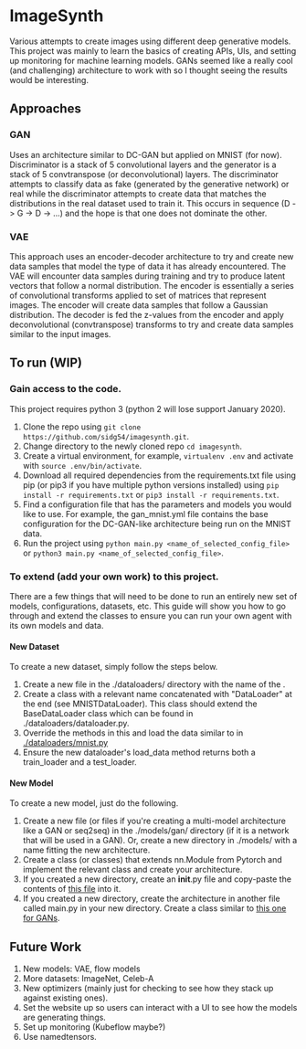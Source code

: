 # ImageSynth
Various attempts to create images using different deep generative models. This project was mainly to learn the basics of creating APIs, UIs, and setting up monitoring for machine learning models. GANs seemed like a really cool (and challenging) architecture to work with so I thought seeing the results would be interesting.

## Approaches
### GAN
Uses an architecture similar to DC-GAN but applied on MNIST (for now). Discriminator is a stack of 5 convolutional layers and the generator is a stack of 5 convtranspose (or deconvolutional) layers. The discriminator attempts to classify data as fake (generated by the generative network) or real while the discriminator attempts to create data that matches the distributions in the real dataset used to train it. This occurs in sequence (D -> G -> D -> ...) and the hope is that one does not dominate the other.

### VAE
This approach uses an encoder-decoder architecture to try and create new data samples that model the type of data it has already encountered. The VAE will encounter data samples during training and try to produce latent vectors that follow a normal distribution. The encoder is essentially a series of convolutional transforms applied to set of matrices that represent images. The encoder will create data samples that follow a Gaussian distribution. The decoder is fed the z-values from the encoder and apply deconvolutional (convtranspose) transforms to try and create data samples similar to the input images.

## To run (WIP)
### Gain access to the code.
This project requires python 3 (python 2 will lose support January 2020).
1. Clone the repo using `git clone https://github.com/sidg54/imagesynth.git`.
2. Change directory to the newly cloned repo `cd imagesynth`.
3. Create a virtual environment, for example, `virtualenv .env` and activate with `source .env/bin/activate`.
4. Download all required dependencies from the requirements.txt file using pip (or pip3 if you have multiple python versions installed) using `pip install -r requirements.txt` or `pip3 install -r requirements.txt`.
5. Find a configuration file that has the parameters and models you would like to use. For example, the gan_mnist.yml file contains the base configuration for the DC-GAN-like architecture being run on the MNIST data.
6. Run the project using `python main.py <name_of_selected_config_file>` or `python3 main.py <name_of_selected_config_file>`.

### To extend (add your own work) to this project.
There are a few things that will need to be done to run an entirely new set of models, configurations, datasets, etc. This guide will show you how to go through and extend the classes to ensure you can run your own agent with its own models and data.

#### New Dataset
To create a new dataset, simply follow the steps below.
1. Create a new file in the ./dataloaders/ directory with the name of the .
2. Create a class with a relevant name concatenated with "DataLoader" at the end (see MNISTDataLoader). This class should extend the BaseDataLoader class which can be found in ./dataloaders/dataloader.py.
3. Override the methods in this and load the data similar to in [./dataloaders/mnist.py](https://github.com/sidg54/imagesynth/blob/master/dataloaders/mnist.py)
4. Ensure the new dataloader's load_data method returns both a train_loader and a test_loader.

#### New Model
To create a new model, just do the following.
1. Create a new file (or files if you're creating a multi-model architecture like a GAN or seq2seq) in the ./models/gan/ directory (if it is a network that will be used in a GAN). Or, create a new directory in ./models/ with a name fitting the new architecture.
2. Create a class (or classes) that extends nn.Module from Pytorch and implement the relevant class and create your architecture.
3. If you created a new directory, create an __init__.py file and copy-paste the contents of [this file](https://github.com/sidg54/imagesynth/blob/master/utils/__init__.py) into it.
4. If you created a new directory, create the architecture in another file called main.py in your new directory. Create a class similar to [this one for GANs](https://github.com/sidg54/imagesynth/blob/master/models/GAN/main.py).


## Future Work
1. New models: VAE, flow models
2. More datasets: ImageNet, Celeb-A
3. New optimizers (mainly just for checking to see how they stack up against existing ones).
4. Set the website up so users can interact with a UI to see how the models are generating things.
5. Set up monitoring (Kubeflow maybe?)
6. Use namedtensors.